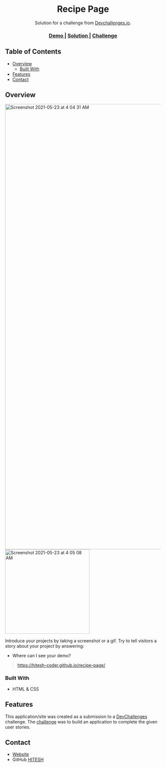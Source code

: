 <!-- Please update value in the {}  -->

<h1 align="center">Recipe Page</h1>

<div align="center">
   Solution for a challenge from  <a href="http://devchallenges.io" target="_blank">Devchallenges.io</a>.
</div>

<div align="center">
  <h3>
    <a href="https://hitesh-coder.github.io/recipe-page/">
      Demo
    </a>
    <span> | </span>
    <a href="https://hitesh-coder.github.io/recipe-page/">
      Solution
    </a>
    <span> | </span>
    <a href="https://devchallenges.io/challenges/Jymh2b2FyebRTUljkNcb">
      Challenge
    </a>
  </h3>
</div>

<!-- TABLE OF CONTENTS -->

## Table of Contents

- [Overview](#overview)
  - [Built With](#built-with)
- [Features](#features)
- [Contact](#contact)

<!-- OVERVIEW -->

## Overview

<img width="1440" alt="Screenshot 2021-05-23 at 4 04 31 AM" src="https://user-images.githubusercontent.com/58116679/119242529-2bcb1380-bb7c-11eb-803b-bc175c84b8d7.png">

<img width="273" alt="Screenshot 2021-05-23 at 4 05 08 AM" src="https://user-images.githubusercontent.com/58116679/119242533-2ff73100-bb7c-11eb-8e89-65bd8a8764ec.png">

Introduce your projects by taking a screenshot or a gif. Try to tell visitors a story about your project by answering:

- Where can I see your demo?
> https://hitesh-coder.github.io/recipe-page/

### Built With

<!-- This section should list any major frameworks that you built your project using. Here are a few examples.-->

- HTML & CSS

## Features

<!-- List the features of your application or follow the template. Don't share the figma file here :) -->

This application/site was created as a submission to a [DevChallenges](https://devchallenges.io/challenges) challenge. The [challenge](https://devchallenges.io/challenges/Jymh2b2FyebRTUljkNcb) was to build an application to complete the given user stories.

## Contact

- [Website](https://hitesh-coder.github.io/recipe-page/)
- GitHub [HITESH](https://github.com/hitesh-coder)
